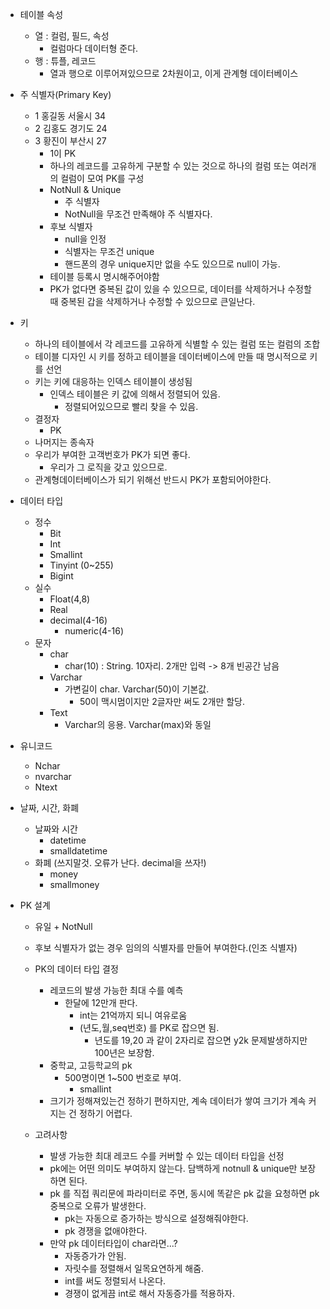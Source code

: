 - 테이블 속성

  - 열 : 컬럼, 필드, 속성
    - 컬럼마다 데이터형 준다.
  - 행 : 튜플, 레코드
    - 열과 행으로 이루어져있으므로 2차원이고, 이게 관계형 데이터베이스

- 주 식별자(Primary Key)

  - 1 홍길동 서울시 34
  - 2 김홍도 경기도 24
  - 3 황진이 부산시 27
    - 1이 PK
    - 하나의 레코드를 고유하게 구분할 수 있는 것으로 하나의 컬럼 또는 여러개의 컬럼이 모여 PK를 구성
    - NotNull & Unique
      - 주 식별자
      - NotNull을 무조건 만족해야 주 식별자다.
    - 후보 식별자
      - null을 인정
      - 식별자는 무조건 unique
      - 핸드폰의 경우 unique지만 없을 수도 있으므로 null이 가능.
    - 테이블 등록시 명시해주어야함
    - PK가 없다면 중복된 값이 있을 수 있으므로, 데이터를 삭제하거나 수정할 때 중복된 갑을 삭제하거나 수정할 수 있으므로 큰일난다.

- 키

  - 하나의 테이블에서 각 레코드를 고유하게 식별할 수 있는 컬럼 또는 컬럼의 조합
  - 테이블 디자인 시 키를 정하고 테이블을 데이터베이스에 만들 때 명시적으로 키를 선언
  - 키는 키에 대응하는 인덱스 테이블이 생성됨
    - 인덱스 테이블은 키 값에 의해서 정렬되어 있음.
      - 정렬되어있으므로 빨리 찾을 수 있음.
  - 결정자
    - PK
  - 나머지는 종속자
  - 우리가 부여한 고객번호가 PK가 되면 좋다.
    - 우리가 그 로직을 갖고 있으므로.
  - 관계형데이터베이스가 되기 위해선 반드시 PK가 포함되어야한다.

- 데이터 타입

  - 정수
    - Bit
    - Int
    - Smallint
    - Tinyint (0~255)
    - Bigint
  - 실수
    - Float(4,8)
    - Real
    - decimal(4-16)
      - numeric(4-16)
  - 문자
    - char
      - char(10) : String. 10자리. 2개만 입력 -> 8개 빈공간 남음
    - Varchar
      - 가변길이 char. Varchar(50)이 기본값.
        - 50이 맥시멈이지만 2글자만 써도 2개만 할당.
    - Text
      - Varchar의 응용. Varchar(max)와 동일

- 유니코드

  - Nchar
  - nvarchar
  - Ntext

- 날짜, 시간, 화폐

  - 날짜와 시간
    - datetime
    - smalldatetime
  - 화폐 (쓰지말것. 오류가 난다. decimal을 쓰자!)
    - money
    - smallmoney

- PK 설계

  - 유일 + NotNull
  - 후보 식별자가 없는 경우 임의의 식별자를 만들어 부여한다.(인조 식별자)
  - PK의 데이터 타입 결정

    - 레코드의 발생 가능한 최대 수를 예측
      - 한달에 12만개 판다.
        - int는 21억까지 되니 여유로움
        - (년도,월,seq번호) 를 PK로 잡으면 됨.
          - 년도를 19,20 과 같이 2자리로 잡으면 y2k 문제발생하지만 100년은 보장함.
    - 중학교, 고등학교의 pk
      - 500명이면 1~500 번호로 부여.
        - smallint
    - 크기가 정해져있는건 정하기 편하지만, 계속 데이터가 쌓여 크기가 계속 커지는 건 정하기 어렵다.

  - 고려사항
    - 발생 가능한 최대 레코드 수를 커버할 수 있는 데이터 타입을 선정
    - pk에는 어떤 의미도 부여하지 않는다. 담백하게 notnull & unique만 보장하면 된다.
    - pk 를 직접 쿼리문에 파라미터로 주면, 동시에 똑같은 pk 값을 요청하면 pk 중복으로 오류가 발생한다.
      - pk는 자동으로 증가하는 방식으로 설정해줘야한다.
      - pk 경쟁을 없애야한다.
    - 만약 pk 데이터타입이 char라면...?
      - 자동증가가 안됨.
      - 자릿수를 정렬해서 일목요연하게 해줌.
      - int를 써도 정렬되서 나온다.
      - 경쟁이 없게끔 int로 해서 자동증가를 적용하자.
